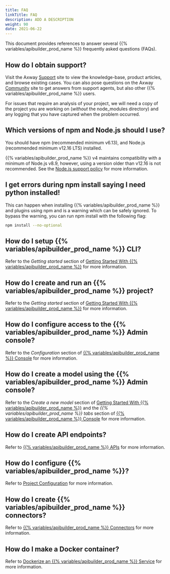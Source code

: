 ```yaml
---
title: FAQ
linkTitle: FAQ
description: ADD A DESCRIPTION
weight: 90
date: 2021-06-22
---
```


This document provides references to answer several {{% variables/apibuilder_prod_name %}} frequently asked questions (FAQs).

## How do I obtain support?

Visit the Axway [Support](https://support.axway.com/) site to view the knowledge-base, product articles, and browse existing cases. You can also pose questions on the Axway [Community](https://community.axway.com) site to get answers from support agents, but also other {{% variables/apibuilder_prod_name %}} users.

For issues that require an analysis of your project, we will need a copy of the project you are working on (_without_ the node_modules directory) and any logging that you have captured when the problem occurred.

## Which versions of npm and Node.js should I use?

You should have npm (recommended minimum v6.13), and Node.js (recommended minimum v12.16 LTS) installed.

{{% variables/apibuilder_prod_name %}} v4 maintains compatibility with a minimum of Node.js v8.9, however, using a version older than v12.16 is not recommended. See the [Node.js support policy](/docs/node.js_support_policy/) for more information.

## I get errors during npm install saying I need python installed!

This can happen when installing {{% variables/apibuilder_prod_name %}} and plugins using npm and is a warning which can be safely ignored. To bypass the warning, you can run npm install with the following flag:

```bash
npm install --no-optional
```

## How do I setup {{% variables/apibuilder_prod_name %}} CLI?

Refer to the _Getting started_ section of [Getting Started With {{% variables/apibuilder_prod_name %}}](/docs/getting_started_with_api_builder/) for more information.

## How do I create and run an {{% variables/apibuilder_prod_name %}} project?

Refer to the _Getting started_ section of [Getting Started With {{% variables/apibuilder_prod_name %}}](/docs/getting_started_with_api_builder/) for more information.

## How do I configure access to the {{% variables/apibuilder_prod_name %}} Admin console?

Refer to the _Configuration_ section of [{{% variables/apibuilder_prod_name %}} Console](/docs/developer_guide/console/) for more information.

## How do I create a model using the {{% variables/apibuilder_prod_name %}} Admin console?

Refer to the _Create a new model_ section of [Getting Started With {{% variables/apibuilder_prod_name %}}](/docs/getting_started_with_api_builder/) and the _{{% variables/apibuilder_prod_name %}} tabs_ section of [{{% variables/apibuilder_prod_name %}} Console](/docs/developer_guide/console/) for more information.

## How do I create API endpoints?

Refer to [{{% variables/apibuilder_prod_name %}} APIs](/docs/developer_guide/apis/) for more information.

## How do I configure {{% variables/apibuilder_prod_name %}}?

Refer to [Project Configuration](/docs/developer_guide/project/configuration/project_configuration/) for more information.

## How do I create {{% variables/apibuilder_prod_name %}} connectors?

Refer to [{{% variables/apibuilder_prod_name %}} Connectors](/docs/developer_guide/connectors/) for more information.

## How do I make a Docker container?

Refer to [Dockerize an {{% variables/apibuilder_prod_name %}} Service](/docs/how_to/dockerize_an_api_builder_service/) for more information.
